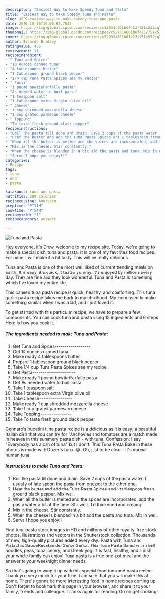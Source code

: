 ```yaml
---
description: "Easiest Way to Make Speedy Tuna and Pasta"
title: "Easiest Way to Make Speedy Tuna and Pasta"
slug: 3819-easiest-way-to-make-speedy-tuna-and-pasta
date: 2020-10-16T16:50:03.754Z
image: https://img-global.cpcdn.com/recipes/c529314661b6f423/751x532cq70/tuna-and-pasta-recipe-main-photo.jpg
thumbnail: https://img-global.cpcdn.com/recipes/c529314661b6f423/751x532cq70/tuna-and-pasta-recipe-main-photo.jpg
cover: https://img-global.cpcdn.com/recipes/c529314661b6f423/751x532cq70/tuna-and-pasta-recipe-main-photo.jpg
author: Ricardo Bradley
ratingvalue: 4.6
reviewcount: 11
recipeingredient:
- " Tuna and Spices"
- "10 ounces canned tuna"
- "4 tablespoons butter"
- "1 tablespoon ground black pepper"
- "1/4 cup Tuna Pasta Spices see my recipe"
- " Pasta"
- "1 pound bowtieFarfalle pasta"
- "As needed water to boil pasta"
- "1 teaspoon salt"
- "1 tablespoon extra Virgin olive oil"
- " Cheese"
- "1 cup shredded mozzarella cheese"
- "1 cup grated parmesan cheese"
- " Topping"
- "To taste fresh ground black pepper"
recipeinstructions:
- "Boil the pasta till done and drain. Save 2 cups of the pasta water. I usually of late spoon the pasta from one pot to the other one."
- "Heat the butter and add the Tuna Pasta Spices and 1 tablespoon fresh ground black pepper. Mix well."
- "When all the butter is melted and the spices are incorporated, add the pasta water a bit at the time. Stir well. Till thickened and creamy."
- "Mix in the cheese. Stir constantly."
- "When the cheese is blended in a bit add the pasta and tuna. Mix in well."
- "Serve I hope you enjoy!!"
categories:
- Recipe
tags:
- tuna
- and
- pasta

katakunci: tuna and pasta 
nutrition: 289 calories
recipecuisine: American
preptime: "PT11M"
cooktime: "PT54M"
recipeyield: "1"
recipecategory: Dessert

---
```



![Tuna and Pasta](https://img-global.cpcdn.com/recipes/c529314661b6f423/751x532cq70/tuna-and-pasta-recipe-main-photo.jpg)

Hey everyone, it's Drew, welcome to my recipe site. Today, we're going to make a special dish, tuna and pasta. It is one of my favorites food recipes. For mine, I will make it a bit tasty. This will be really delicious.

Tuna and Pasta is one of the most well liked of current trending meals on earth. It is easy, it's quick, it tastes yummy. It's enjoyed by millions every day. They are fine and they look wonderful. Tuna and Pasta is something which I've loved my entire life.

This canned tuna pasta recipe is quick, healthy, and comforting. This tuna garlic pasta recipe takes me back to my childhood. My mom used to make something similar when I was a kid, and I just loved it.


To get started with this particular recipe, we have to prepare a few components. You can cook tuna and pasta using 15 ingredients and 6 steps. Here is how you cook it.

<!--inarticleads1-->

##### The ingredients needed to make Tuna and Pasta:

1. Get  Tuna and Spices------------------
1. Get 10 ounces canned tuna
1. Make ready 4 tablespoons butter
1. Prepare 1 tablespoon ground black pepper
1. Take 1/4 cup Tuna Pasta Spices see my recipe
1. Get  Pasta----------------------
1. Make ready 1 pound bowtie/Farfalle pasta
1. Get As needed water to boil pasta
1. Take 1 teaspoon salt
1. Take 1 tablespoon extra Virgin olive oil
1. Take  Cheese-----------------
1. Make ready 1 cup shredded mozzarella cheese
1. Take 1 cup grated parmesan cheese
1. Take  Topping----------------
1. Take To taste fresh ground black pepper


Gennaro&#39;s bucatini tuna pasta recipe is a delicious as it is easy; a beautiful Italian dish that you can try for &#34;Anchovies and tomatoes are a match made in heaven in this summery pasta dish - with tuna. Confession: I say &#34;Everybody has a can of tuna&#34; but I don&#39;t. This Tuna Pasta Bake in these photos is made with Dozer&#39;s tuna. 😂. Oh, just to be clear - it&#39;s normal human tuna. 

<!--inarticleads2-->

##### Instructions to make Tuna and Pasta:

1. Boil the pasta till done and drain. Save 2 cups of the pasta water. I usually of late spoon the pasta from one pot to the other one.
1. Heat the butter and add the Tuna Pasta Spices and 1 tablespoon fresh ground black pepper. Mix well.
1. When all the butter is melted and the spices are incorporated, add the pasta water a bit at the time. Stir well. Till thickened and creamy.
1. Mix in the cheese. Stir constantly.
1. When the cheese is blended in a bit add the pasta and tuna. Mix in well.
1. Serve I hope you enjoy!!


Find tuna pasta stock images in HD and millions of other royalty-free stock photos, illustrations and vectors in the Shutterstock collection. Thousands of new, high-quality pictures added every day. Pasta with Tuna and Pistachio SauceRecetas del Señor Señor. This Tuna Pasta Salad with shell noodles, peas, tuna, celery, and Greek yogurt is fast, healthy, and a dish your whole family can enjoy! Tuna pasta is a true one-pot meal and the answer to your weeknight dinner needs. 

So that's going to wrap it up with this special food tuna and pasta recipe. Thank you very much for your time. I am sure that you will make this at home. There's gonna be more interesting food in home recipes coming up. Don't forget to bookmark this page in your browser, and share it to your family, friends and colleague. Thanks again for reading. Go on get cooking!
